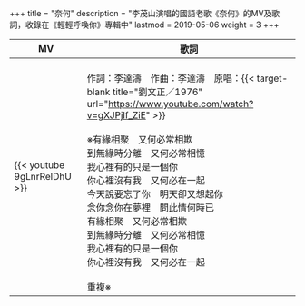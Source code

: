 +++
title = "奈何"
description = "李茂山演唱的國語老歌《奈何》的MV及歌詞，收錄在《輕輕呼喚你》專輯中"
lastmod = 2019-05-06
weight = 3
+++

MV  | 歌詞  
--------------|-------
{{< youtube 9gLnrRelDhU >}}|<br/>作詞：李達濤　作曲：李達濤　原唱：{{< target-blank title="劉文正／1976" url="https://www.youtube.com/watch?v=gXJPjlf_ZiE" >}}<br/><br/>※有緣相聚　又何必常相欺<br/>到無緣時分離　又何必常相憶<br/>我心裡有的只是一個你<br/>你心裡沒有我　又何必在一起<br/>今天說要忘了你　明天卻又想起你<br/>念你念你在夢裡　問此情何時已<br/>有緣相聚　又何必常相欺<br/>到無緣時分離　又何必常相憶<br/>我心裡有的只是一個你<br/>你心裡沒有我　又何必在一起<br/><br/>重複※